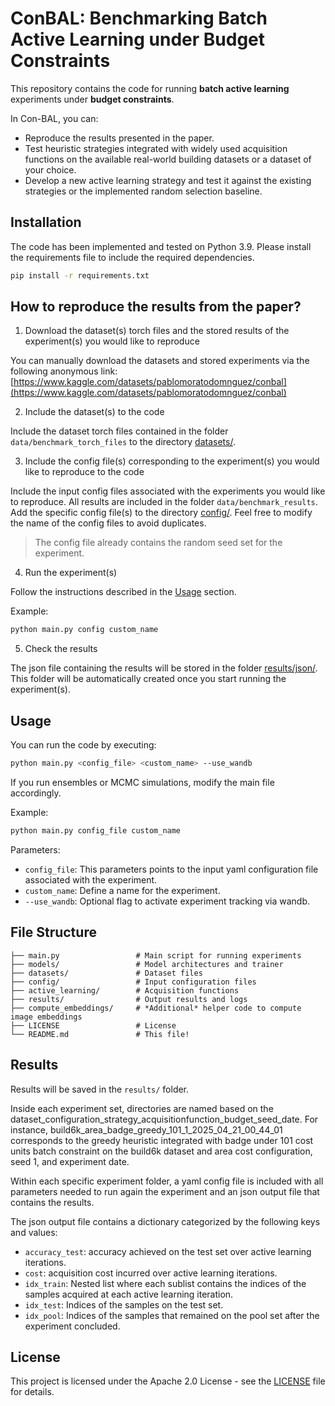 # ConBAL: Benchmarking Batch Active Learning under Budget Constraints

This repository contains the code for running **batch active learning** experiments under **budget constraints**. 

In Con-BAL, you can:

- Reproduce the results presented in the paper.
- Test heuristic strategies integrated with widely used acquisition functions on the available real-world building datasets or a dataset of your choice.
- Develop a new active learning strategy and test it against the existing strategies or the implemented random selection baseline.

## Installation
The code has been implemented and tested on Python 3.9. Please install the requirements file to include the required dependencies.

```bash
pip install -r requirements.txt
```

## How to reproduce the results from the paper?

1. Download the dataset(s) torch files and the stored results of the experiment(s) you would like to reproduce

You can manually download the datasets and stored experiments via the following anonymous link: 
[https://www.kaggle.com/datasets/pablomoratodomnguez/conbal](https://www.kaggle.com/datasets/pablomoratodomnguez/conbal)

2. Include the dataset(s) to the code

Include the dataset torch files contained in the folder `data/benchmark_torch_files` to the directory [datasets/](datasets/).

3. Include the config file(s) corresponding to the experiment(s) you would like to reproduce to the code

Include the input config files associated with the experiments you would like to reproduce. All results are included in the folder `data/benchmark_results`. Add the specific config file(s) to the directory [config/](config/). Feel free to modify the name of the config files to avoid duplicates.

> The config file already contains the random seed set for the experiment.

4. Run the experiment(s) 

Follow the instructions described in the [Usage](#usage) section.

Example:

```bash
python main.py config custom_name
```

5. Check the results

The json file containing the results will be stored in the folder [results/json/](results/json). This folder will be automatically created once you start running the experiment(s).

## Usage
You can run the code by executing:

```bash
python main.py <config_file> <custom_name> --use_wandb
```

If you run ensembles or MCMC simulations, modify the main file accordingly.

Example:

```bash
python main.py config_file custom_name
```
Parameters:
- `config_file`: This parameters points to the input yaml configuration file associated with the experiment.
- `custom_name`: Define a name for the experiment.
- `--use_wandb`: Optional flag to activate experiment tracking via wandb.

## File Structure
```
├── main.py                 # Main script for running experiments
├── models/                 # Model architectures and trainer
├── datasets/               # Dataset files
├── config/                 # Input configuration files
├── active_learning/        # Acquisition functions
├── results/                # Output results and logs
├── compute_embeddings/     # *Additional* helper code to compute image embeddings
├── LICENSE                 # License
└── README.md               # This file!
```

## Results
Results will be saved in the `results/` folder. 

Inside each experiment set, directories are named based on the dataset_configuration_strategy_acquisitionfunction_budget_seed_date. For instance, build6k_area_badge_greedy_101_1_2025_04_21_00_44_01 corresponds to the greedy heuristic integrated with badge under 101 cost units batch constraint on the build6k dataset and area cost configuration, seed 1, and experiment date.

Within each specific experiment folder, a yaml config file is included with all parameters needed to run again the experiment and an json output file that contains the results. 

The json output file contains a dictionary categorized by the following keys and values:
- `accuracy_test`: accuracy achieved on the test set over active learning iterations.
- `cost`: acquisition cost incurred over active learning iterations.
- `idx_train`: Nested list where each sublist contains the indices of the samples acquired at each active learning iteration.
- `idx_test`: Indices of the samples on the test set.
- `idx_pool`: Indices of the samples that remained on the pool set after the experiment concluded.

## License
This project is licensed under the Apache 2.0 License - see the [LICENSE](LICENSE) file for details.
